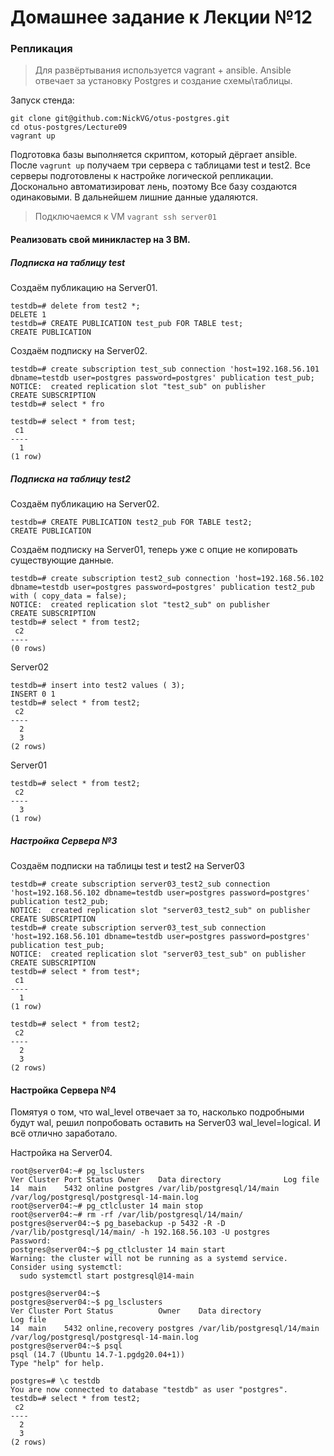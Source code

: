 # Домашнее задание к Лекции №12
### Репликация

> Для развёртывания используется vagrant + ansible. Ansible отвечает за установку Postgres и создание схемы\таблицы.

Запуск стенда:

```
git clone git@github.com:NickVG/otus-postgres.git
cd otus-postgres/Lecture09
vagrant up
```

Подготовка базы выполняется скриптом, который дёргает ansible. После `vagrunt up` получаем три сервера с таблицами test и test2. Все серверы подготовлены к настройке логической репликации. Досконально автоматизироват лень, поэтому Все базу создаются одинаковыми. В дальнейшем лишние данные удаляются.

> Подключаемся к VM `vagrant ssh server01`

#### Реализовать свой миникластер на 3 ВМ.


##### Подписка на таблицу test


Создаём публикацию на Server01.

```
testdb=# delete from test2 *;
DELETE 1
testdb=# CREATE PUBLICATION test_pub FOR TABLE test;
CREATE PUBLICATION
```

Создаём подписку на Server02.

```
testdb=# create subscription test_sub connection 'host=192.168.56.101 dbname=testdb user=postgres password=postgres' publication test_pub;
NOTICE:  created replication slot "test_sub" on publisher
CREATE SUBSCRIPTION
testdb=# select * fro

testdb=# select * from test;
 c1 
----
  1
(1 row)
```

##### Подписка на таблицу test2

Создаём публикацию на Server02.

```
testdb=# CREATE PUBLICATION test2_pub FOR TABLE test2;
CREATE PUBLICATION
```

Создаём подписку на Server01, теперь уже с опцие не копировать существующие данные.

```
testdb=# create subscription test2_sub connection 'host=192.168.56.102 dbname=testdb user=postgres password=postgres' publication test2_pub with ( copy_data = false);
NOTICE:  created replication slot "test2_sub" on publisher
CREATE SUBSCRIPTION
testdb=# select * from test2;
 c2 
----
(0 rows)
```

Server02

```
testdb=# insert into test2 values ( 3);
INSERT 0 1
testdb=# select * from test2;
 c2 
----
  2
  3
(2 rows)
```

Server01

```
testdb=# select * from test2;
 c2 
----
  3
(1 row)
```

##### Настройка Сервера №3

Создаём подписки на таблицы test и test2 на Server03

```
testdb=# create subscription server03_test2_sub connection 'host=192.168.56.102 dbname=testdb user=postgres password=postgres' publication test2_pub;
NOTICE:  created replication slot "server03_test2_sub" on publisher
CREATE SUBSCRIPTION
testdb=# create subscription server03_test_sub connection 'host=192.168.56.101 dbname=testdb user=postgres password=postgres' publication test_pub;
NOTICE:  created replication slot "server03_test_sub" on publisher
CREATE SUBSCRIPTION
testdb=# select * from test*;
 c1 
----
  1
(1 row)

testdb=# select * from test2;
 c2 
----
  2
  3
(2 rows)
```

#### Настройка Сервера №4

Помятуя о том, что wal_level отвечает за то, насколько подробными будут wal, решил попробовать оставить на Server03 wal_level=logical. И всё отлично заработало.

Настройка на Server04.

```
root@server04:~# pg_lsclusters
Ver Cluster Port Status Owner    Data directory              Log file
14  main    5432 online postgres /var/lib/postgresql/14/main /var/log/postgresql/postgresql-14-main.log
root@server04:~# pg_ctlcluster 14 main stop
root@server04:~# rm -rf /var/lib/postgresql/14/main/
postgres@server04:~$ pg_basebackup -p 5432 -R -D /var/lib/postgresql/14/main/ -h 192.168.56.103 -U postgres
Password:
postgres@server04:~$ pg_ctlcluster 14 main start
Warning: the cluster will not be running as a systemd service. Consider using systemctl:
  sudo systemctl start postgresql@14-main

postgres@server04:~$ 
postgres@server04:~$ pg_lsclusters 
Ver Cluster Port Status          Owner    Data directory              Log file
14  main    5432 online,recovery postgres /var/lib/postgresql/14/main /var/log/postgresql/postgresql-14-main.log
postgres@server04:~$ psql
psql (14.7 (Ubuntu 14.7-1.pgdg20.04+1))
Type "help" for help.

postgres=# \c testdb 
You are now connected to database "testdb" as user "postgres".
testdb=# select * from test2;
 c2 
----
  2
  3
(2 rows)
```


